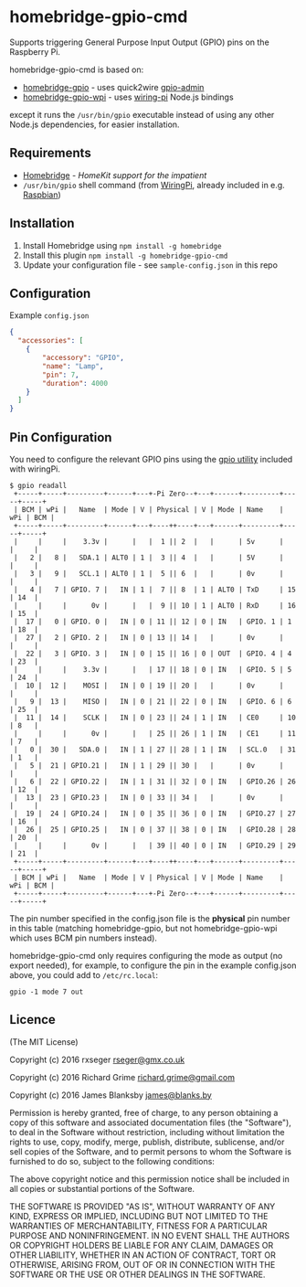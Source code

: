 # homebridge-gpio-cmd

Supports triggering General Purpose Input Output (GPIO) pins on the Raspberry Pi.

homebridge-gpio-cmd is based on:

* [homebridge-gpio](https://www.npmjs.com/package/homebridge-gpio) - uses quick2wire [gpio-admin](https://github.com/quick2wire/quick2wire-gpio-admin)
* [homebridge-gpio-wpi](https://www.npmjs.com/package/homebridge-gpio-wpi) - uses [wiring-pi](https://github.com/eugeneware/wiring-pi) Node.js bindings

except it runs the `/usr/bin/gpio` executable instead of using any other Node.js dependencies, for easier installation.

## Requirements
-	[Homebridge](https://github.com/nfarina/homebridge) - _HomeKit support for the impatient_
-	`/usr/bin/gpio` shell command (from [WiringPi](http://wiringpi.com), already included in e.g. [Raspbian](http://raspbian.org))

## Installation
1.	Install Homebridge using `npm install -g homebridge`
2.	Install this plugin `npm install -g homebridge-gpio-cmd`
3.	Update your configuration file - see `sample-config.json` in this repo

## Configuration
Example `config.json`

```json
{
  "accessories": [
    {
        "accessory": "GPIO",
        "name": "Lamp",
        "pin": 7,
        "duration": 4000
    }
  ]
}
```

## Pin Configuration
You need to configure the relevant GPIO pins using the [gpio utility](https://projects.drogon.net/raspberry-pi/wiringpi/the-gpio-utility/
) included with wiringPi.

```
$ gpio readall
 +-----+-----+---------+------+---+-Pi Zero--+---+------+---------+-----+-----+
 | BCM | wPi |   Name  | Mode | V | Physical | V | Mode | Name    | wPi | BCM |
 +-----+-----+---------+------+---+----++----+---+------+---------+-----+-----+
 |     |     |    3.3v |      |   |  1 || 2  |   |      | 5v      |     |     |
 |   2 |   8 |   SDA.1 | ALT0 | 1 |  3 || 4  |   |      | 5V      |     |     |
 |   3 |   9 |   SCL.1 | ALT0 | 1 |  5 || 6  |   |      | 0v      |     |     |
 |   4 |   7 | GPIO. 7 |   IN | 1 |  7 || 8  | 1 | ALT0 | TxD     | 15  | 14  |
 |     |     |      0v |      |   |  9 || 10 | 1 | ALT0 | RxD     | 16  | 15  |
 |  17 |   0 | GPIO. 0 |   IN | 0 | 11 || 12 | 0 | IN   | GPIO. 1 | 1   | 18  |
 |  27 |   2 | GPIO. 2 |   IN | 0 | 13 || 14 |   |      | 0v      |     |     |
 |  22 |   3 | GPIO. 3 |   IN | 0 | 15 || 16 | 0 | OUT  | GPIO. 4 | 4   | 23  |
 |     |     |    3.3v |      |   | 17 || 18 | 0 | IN   | GPIO. 5 | 5   | 24  |
 |  10 |  12 |    MOSI |   IN | 0 | 19 || 20 |   |      | 0v      |     |     |
 |   9 |  13 |    MISO |   IN | 0 | 21 || 22 | 0 | IN   | GPIO. 6 | 6   | 25  |
 |  11 |  14 |    SCLK |   IN | 0 | 23 || 24 | 1 | IN   | CE0     | 10  | 8   |
 |     |     |      0v |      |   | 25 || 26 | 1 | IN   | CE1     | 11  | 7   |
 |   0 |  30 |   SDA.0 |   IN | 1 | 27 || 28 | 1 | IN   | SCL.0   | 31  | 1   |
 |   5 |  21 | GPIO.21 |   IN | 1 | 29 || 30 |   |      | 0v      |     |     |
 |   6 |  22 | GPIO.22 |   IN | 1 | 31 || 32 | 0 | IN   | GPIO.26 | 26  | 12  |
 |  13 |  23 | GPIO.23 |   IN | 0 | 33 || 34 |   |      | 0v      |     |     |
 |  19 |  24 | GPIO.24 |   IN | 0 | 35 || 36 | 0 | IN   | GPIO.27 | 27  | 16  |
 |  26 |  25 | GPIO.25 |   IN | 0 | 37 || 38 | 0 | IN   | GPIO.28 | 28  | 20  |
 |     |     |      0v |      |   | 39 || 40 | 0 | IN   | GPIO.29 | 29  | 21  |
 +-----+-----+---------+------+---+----++----+---+------+---------+-----+-----+
 | BCM | wPi |   Name  | Mode | V | Physical | V | Mode | Name    | wPi | BCM |
 +-----+-----+---------+------+---+-Pi Zero--+---+------+---------+-----+-----+
```

The pin number specified in the config.json file is the **physical** pin number in this table
(matching homebridge-gpio, but not homebridge-gpio-wpi which uses BCM pin numbers instead).

homebridge-gpio-cmd only requires configuring the mode as output (no export needed), for example,
to configure the pin in the example config.json above, you could add to `/etc/rc.local`:

```
gpio -1 mode 7 out
```

## Licence

(The MIT License)

Copyright (c) 2016 rxseger rseger@gmx.co.uk

Copyright (c) 2016 Richard Grime richard.grime@gmail.com

Copyright (c) 2016 James Blanksby james@blanks.by

Permission is hereby granted, free of charge, to any person obtaining a copy of this software and associated documentation files (the "Software"), to deal in the Software without restriction, including without limitation the rights to use, copy, modify, merge, publish, distribute, sublicense, and/or sell copies of the Software, and to permit persons to whom the Software is furnished to do so, subject to the following conditions:

The above copyright notice and this permission notice shall be included in all copies or substantial portions of the Software.

THE SOFTWARE IS PROVIDED "AS IS", WITHOUT WARRANTY OF ANY KIND, EXPRESS OR IMPLIED, INCLUDING BUT NOT LIMITED TO THE WARRANTIES OF MERCHANTABILITY, FITNESS FOR A PARTICULAR PURPOSE AND NONINFRINGEMENT. IN NO EVENT SHALL THE AUTHORS OR COPYRIGHT HOLDERS BE LIABLE FOR ANY CLAIM, DAMAGES OR OTHER LIABILITY, WHETHER IN AN ACTION OF CONTRACT, TORT OR OTHERWISE, ARISING FROM, OUT OF OR IN CONNECTION WITH THE SOFTWARE OR THE USE OR OTHER DEALINGS IN THE SOFTWARE.

